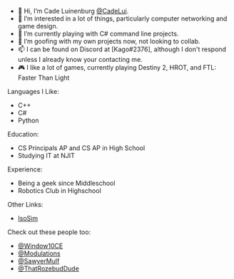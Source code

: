 - 👋 Hi, I’m Cade Luinenburg [@CadeLui](https://github.com//CadeLui).
- 👀 I’m interested in a lot of things, particularly computer networking and game design.
- 🌱 I’m currently playing with C# command line projects.
- 💞️ I’m goofing with my own projects now, not looking to collab.
- 📫 I can be found on Discord at [Kago#2376], although I don't respond unless I already know your contacting me.
- 🎮 I like a lot of games, currently playing Destiny 2, HROT, and FTL: Faster Than Light

Languages I Like:
- C++
- C#
- Python

Education:
- CS Principals AP and CS AP in High School
- Studying IT at NJIT

Experience:
- Being a geek since Middleschool
- Robotics Club in Highschool

Other Links:
- [IsoSim](https://isosim.neocities.org/)


Check out these people too:
- [@Window10CE](https://github.com/Windows10CE)
- [@Modulations](https://github.com/Modulations)
- [@SawyerMulf](https://github.com/SawyerMulf)
- [@ThatRozebudDude](https://github.com/ThatRozebudDude)
